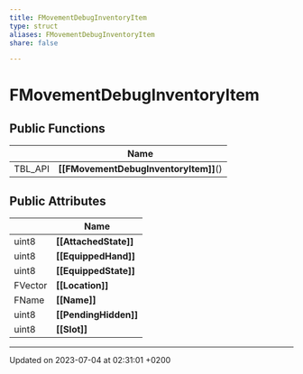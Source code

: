 ```yaml
---
title: FMovementDebugInventoryItem
type: struct
aliases: FMovementDebugInventoryItem
share: false

---
```


# FMovementDebugInventoryItem





## Public Functions

|                | Name           |
| -------------- | -------------- |
| TBL_API | **[[FMovementDebugInventoryItem]]**() |

## Public Attributes

|                | Name           |
| -------------- | -------------- |
| uint8 | **[[AttachedState]]**  |
| uint8 | **[[EquippedHand]]**  |
| uint8 | **[[EquippedState]]**  |
| FVector | **[[Location]]**  |
| FName | **[[Name]]**  |
| uint8 | **[[PendingHidden]]**  |
| uint8 | **[[Slot]]**  |

-------------------------------

Updated on 2023-07-04 at 02:31:01 +0200